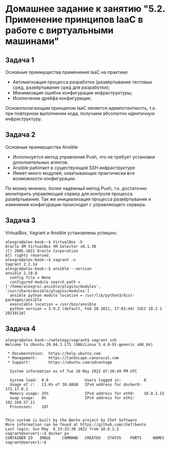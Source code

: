 # Домашнее задание к занятию "5.2. Применение принципов IaaC в работе с виртуальными машинами"

## Задача 1
Основные преимущества применения IaaC на практике:
- Автоматизация процесса разработки (развёртывание тестовых сред, развёртывание сред для разработки);
- Минимизация ошибок конфигурации инфраструктуры;
- Исключение дрейфа конфигурации;

Основополагающим принципом IaaC является идемпотентность, т.е. при повторном выполнении кода, получаем абсолютно идентичную инфраструктуру.

## Задача 2
Основные преимущества Ansible
- Исполизуется метод управления Push, что не требует установки дополнительных агентов.
- Ansible работает в существующей SSH инфраструктуре
- Имеет много модулей, охватывающих практически все возможности конфигурации.

По моему мнению, более надёжный метод Push, т.к. достаточно мониторить управляющий сервер для контроля процесса развёртывания. Так же инициализация процесса развёртывания и изменения конфигурации происходит с управляющего сервера.

## Задача 3

VirtualBox, Vagrant и Ansible установлены успешно.
```shell
alexgro@alex-book:~$ VirtualBox -h
Oracle VM VirtualBox VM Selector v6.1.30
(C) 2005-2021 Oracle Corporation
All rights reserved.
alexgro@alex-book:~$ vagrant -v
Vagrant 2.2.14
alexgro@alex-book:~$ ansible --version
ansible 2.10.8
  config file = None
  configured module search path = ['/home/alexgro/.ansible/plugins/modules', '/usr/share/ansible/plugins/modules']
  ansible python module location = /usr/lib/python3/dist-packages/ansible
  executable location = /usr/bin/ansible
  python version = 3.9.2 (default, Feb 28 2021, 17:03:44) [GCC 10.2.1 20210110]

```
## Задача 4  

```shell
alexgro@alex-book:~/netology/vagrant$ vagrant ssh
Welcome to Ubuntu 20.04.3 LTS (GNU/Linux 5.4.0-91-generic x86_64)

 * Documentation:  https://help.ubuntu.com
 * Management:     https://landscape.canonical.com
 * Support:        https://ubuntu.com/advantage

  System information as of Tue 10 May 2022 07:30:49 PM UTC

  System load:  0.0                Users logged in:          0
  Usage of /:   13.6% of 30.88GB   IPv4 address for docker0: 172.17.0.1
  Memory usage: 25%                IPv4 address for eth0:    10.0.2.15
  Swap usage:   0%                 IPv4 address for eth1:    192.168.57.11
  Processes:    107


This system is built by the Bento project by Chef Software
More information can be found at https://github.com/chef/bento
Last login: Sun May  8 23:23:30 2022 from 10.0.2.2
vagrant@server1:~$ docker ps
CONTAINER ID   IMAGE     COMMAND   CREATED   STATUS    PORTS     NAMES
vagrant@server1:~$ 

```